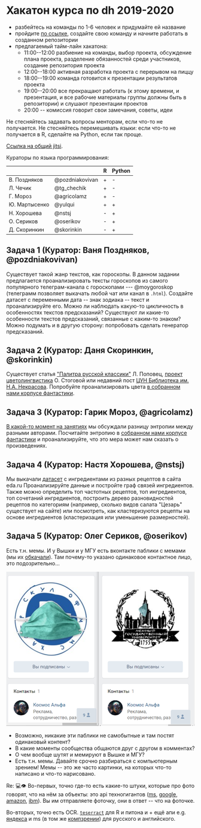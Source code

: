 # Хакатон курса по dh 2019-2020

* разбейтесь на команды по 1-6 человек и придумайте ей название
* пройдите [по ссылке](https://classroom.github.com/a/WIdZYSpS), создайте свою команду и начните работать в созданном репозитории
* предлагаемый тайм-лайн хакатона:
    - 11:00--12:00 разбиение на команды, выбор проекта, обсуждение плана проекта, разделение обязанностей среди участников, создание репозитория проекта
    - 12:00--18:00 активная разработка проекта с перерывом на пиццу
    - 18:00--19:00 команда готовится к презентации результатов проекта
    - 19:00--20:00 все прекращают работать (к этому времени, и презентация, и все рабочие материалы группы должны быть в репозитории) и слушают презентации проектов
    - 20:00 -- комиссия говорит свои замечания, советы, идеи

Не стесняйтесь задавать вопросы менторам, если что-то не получается. Не стесняйтесь перемешивать языки: если что-то не получается в R, сделайте на Python, если так проще.

[Ссылка на общий jitsi](https://meet.jit.si/2020.06.22_HSE_DH_Hackathon_june).

Кураторы по языка программирования:

|              |                 | R | Python |
|--------------|-----------------|---|--------|
| В. Поздняков | @pozdniakovivan | + | -      |
| Л. Чечик     | @tg_chechik     | + | -      |
| Г. Мороз     | @agricolamz     | + | -      |
| Ю. Мартысенко| @yulqui         | + | +      |
| Н. Хорошева  | @nstsj          | - | +      |
| О. Сериков   | @oserikov       | - | +      |
| Д. Скоринкин | @skorinkin      | - | +      |

## Задача 1 (Куратор: Ваня Поздняков, @pozdniakovivan)
Существует такой жанр текстов, как гороскопы. В данном задании предлагается проанализировать тексты гороскопов из самого популярного телеграм-канала с гороскопами --- @moygoroskop (телеграмм позволяет выкачать любой чат или канал в `.html`). Создайте датасет с переменными дата -- знак зодиака -- текст и проанализируйте его. Можно ли наблюдать какую-то цикличность в особенностях текстов предсказаний? Существуют ли какие-то особенности текстов предсказаний, связанные с каким-то знаком? Можно подумать и в другую сторону: попробовать сделать генератор предсказаний.

## Задача 2 (Куратор: Даня Скоринкин, @skorinkin)
Существует статья ["Палитра русской классики"](https://readymag.com/u94255285/colors-of-classics/) Л. Поповец, [проект цветолингвистика](http://oksanastogova.ru/lingvo_info.htm) О. Стоговой или недавний пост [ЦУН Библиотека им. Н.А. Некрасова](https://www.facebook.com/photo.php?id=428584113855873&set=pcb.3053258951388363&source=48). Попробуйте проанализировать цвета [в собранном нами корпусе фантастики](https://drive.google.com/drive/folders/1wjDXVnU7Ne6Y4JG71QL8mtU1kfvgexgt?usp=sharing).

## Задача 3 (Куратор: Гарик Мороз, @agricolamz)
[В какой-то момент на занятиях](https://agricolamz.github.io/DS_for_DH/%D0%BF%D1%80%D0%BE%D0%B2%D0%B5%D1%80%D0%BA%D0%B0-%D1%81%D1%82%D0%B0%D1%82%D0%B8%D1%81%D1%82%D0%B8%D1%87%D0%B5%D1%81%D0%BA%D0%B8%D1%85-%D0%B3%D0%B8%D0%BF%D0%BE%D1%82%D0%B5%D0%B7.html) мы обсуждали разницу энтропии между разными авторами. Посчитайте энтропию в [собранном нами корпусе фантастики](https://drive.google.com/drive/folders/1wjDXVnU7Ne6Y4JG71QL8mtU1kfvgexgt?usp=sharing) и проанализируйте, что это мера может нам сказать о произведениях.

## Задача 4 (Куратор: Настя Хорошева, @nstsj)
Мы выкачали [датасет](https://www.kaggle.com/agricolamz/eating-dataset-from-edaru) с ингредиентами из разных рецептов в сайта eda.ru Проанализируйте данные и постройте граф связей ингредиентов. Также можно определить топ частотных рецептов, топ ингредиентов, топ сочетаний ингредиентов, построить дерево разновидностей рецептов по категориям (например, сколько видов салата "Цезарь" существует на сайте) или посмотреть, как кластеризуются рецепты на основе ингредиентов (кластеризация или уменьшение размерностей).

## Задача 5 (Куратор: Олег Сериков, @oserikov)

Есть т.н. мемы. И у Вышки и у МГУ есть вконтакте паблики с мемами (мы их [обкачали](https://drive.google.com/drive/folders/1Y64TbgASzM5TK8uY6UXTzaUDtZvs7A-N?usp=sharing)). Там почему-то указано одинаковое контактное лицо, это подозрительно...

![](data/memes_mystery.png)

* Возможно, никакие эти паблики не самобытные и там постят одинаковый контент?
* В какие моменты сообщества общаются друг с другом в комментах?
* О чем вообще шутят и мемируют в Вышке и МГУ?
* Есть т.н. мемы. Давайте срочно разбираться с компьютерным зрением! Мемы -- это же часто картинки, на которых что-то написано и что-то нарисовано.


Re: 💻👁️
Во-первых, точно где-то есть какие-то штуки, которые про фото говорят, что на нём за объекты: это api техногигантов ([ms](https://azure.microsoft.com/ru-ru/services/cognitive-services/computer-vision/#features), [google](https://cloud.google.com/vision), [amazon](https://aws.amazon.com/ru/rekognition/), [ibm](https://www.ibm.com/ru-ru/cloud/watson-visual-recognition)). Вы им отправляете фоточку, они в ответ -- что на фоточке.

Во-вторых, точно есть OCR. [`teserract`](https://ru.wikipedia.org/wiki/Tesseract) для R и питона и + ещё апи e.g. [яндекса](https://cloud.yandex.ru/docs/vision/concepts/ocr/) и ms (в том же [компзрении](https://azure.microsoft.com/ru-ru/services/cognitive-services/computer-vision/#features)) для русского и английского.

